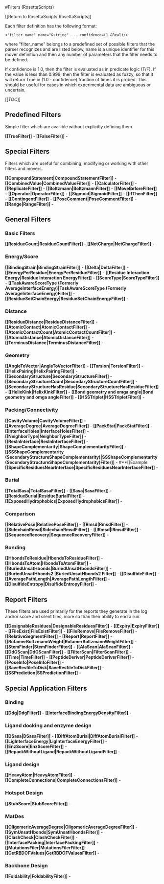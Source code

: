#Filters (RosettaScripts)

[[Return to RosettaScripts|RosettaScripts]]

Each filter definition has the following format:

```
<"filter_name" name="&string" ... confidence=(1 &Real)/>
```

where "filter\_name" belongs to a predefined set of possible filters that the parser recognizes and are listed below, name is a unique identifier for this mover definition and then any number of parameters that the filter needs to be defined.

If confidence is 1.0, then the filter is evaluated as in predicate logic (T/F). If the value is less than 0.999, then the filter is evaluated as fuzzy, so that it will return True in (1.0 - confidence) fraction of times it is probed. This should be useful for cases in which experimental data are ambiguous or uncertain.

[[_TOC_]]

## Predefined Filters

Simple filter which are availible without explicitly defining them.

**[[TrueFilter]]** -
**[[FalseFilter]]** -

## Special Filters

Filters which are useful for combining, modifying or working with other filters and movers.

**[[CompoundStatement|CompoundStatementFilter]]** -
**[[CombinedValue|CombinedValueFilter]]** -
**[[CalculatorFilter]]** -
**[[ReplicateFilter]]** -
**[[Boltzmann|BoltzmannFilter]]** -
**[[MoveBeforeFilter]]** -
**[[Operator|OperatorFilter]]** -
**[[Sigmoid|SigmoidFilter]]** -
**[[IfThenFilter]]** -
**[[ContingentFilter]]** -
**[[PoseComment|PoseCommentFilter]]** -
**[[Range|RangeFilter]]** -

## General Filters
### Basic Filters

**[[ResidueCount|ResidueCountFilter]]** -
**[[NetCharge|NetChargeFilter]]** -

### Energy/Score

**[[BindingStrain|BindingStrainFilter]]** -
**[[Delta|DeltaFilter]]** -
**[[EnergyPerResidue|EnergyPerResidueFilter]]** -
**[[Residue Interaction Energy|Residue Interaction EnergyFilter]]** -
**[[ScoreType|ScoreTypeFilter]]** -
**[[TaskAwareScoreType  (Formerly AverageInterfaceEnergy)|TaskAwareScoreType  (Formerly AverageInterfaceEnergy)Filter]]** -
**[[ResidueSetChainEnergy|ResidueSetChainEnergyFilter]]** -

### Distance

**[[ResidueDistance|ResidueDistanceFilter]]** -
**[[AtomicContact|AtomicContactFilter]]** -
**[[AtomicContactCount|AtomicContactCountFilter]]** -
**[[AtomicDistance|AtomicDistanceFilter]]** -
**[[TerminusDistance|TerminusDistanceFilter]]** -

### Geometry

**[[AngleToVector|AngleToVectorFilter]]** -
**[[Torsion|TorsionFilter]]** -
**[[HelixPairing|HelixPairingFilter]]** -
**[[SecondaryStructure|SecondaryStructureFilter]]** -
**[[SecondaryStructureCount|SecondaryStructureCountFilter]]** -
**[[SecondaryStructureHasResidue|SecondaryStructureHasResidueFilter]]** -
**[[HelixKink|HelixKinkFilter]]** -
**[[Bond geometry and omga angle|Bond geometry and omga angleFilter]]** -
**[[HSSTriplet|HSSTripletFilter]]** -

### Packing/Connectivity

**[[CavityVolume|CavityVolumeFilter]]** -
**[[AverageDegree|AverageDegreeFilter]]** -
**[[PackStat|PackStatFilter]]** -
**[[InterfaceHoles|InterfaceHolesFilter]]** -
**[[NeighborType|NeighborTypeFilter]]** -
**[[ResInInterface|ResInInterfaceFilter]]** -
**[[ShapeComplementarity|ShapeComplementarityFilter]]** -
**[[SSShapeComplementarity (SecondaryStructureShapeComplementarity)|SSShapeComplementarity (SecondaryStructureShapeComplementarity)Filter]]** -
#**[[Example
**[[SpecificResiduesNearInterface|SpecificResiduesNearInterfaceFilter]]** -

### Burial

**[[TotalSasa|TotalSasaFilter]]** -
**[[Sasa|SasaFilter]]** -
**[[ResidueBurial|ResidueBurialFilter]]** -
**[[ExposedHydrophobics|ExposedHydrophobicsFilter]]** -

### Comparison

**[[RelativePose|RelativePoseFilter]]** -
**[[Rmsd|RmsdFilter]]** -
**[[SidechainRmsd|SidechainRmsdFilter]]** -
**[[IRmsd|IRmsdFilter]]** -
**[[SequenceRecovery|SequenceRecoveryFilter]]** -

### Bonding

**[[HbondsToResidue|HbondsToResidueFilter]]** -
**[[HbondsToAtom|HbondsToAtomFilter]]** -
**[[BuriedUnsatHbonds|BuriedUnsatHbondsFilter]]** -
**[[BuriedUnsatHbonds2 |BuriedUnsatHbonds2 Filter]]** -
**[[DisulfideFilter]]** -
**[[AveragePathLength|AveragePathLengthFilter]]** -
**[[DisulfideEntropy|DisulfideEntropyFilter]]** -

## Report Filters

These filters are used primarily for the reports they generate in the log and/or score and silent files, more so than their ability to end a run.

**[[DesignableResidues|DesignableResiduesFilter]]** -
**[[Expiry|ExpiryFilter]]** -
**[[FileExist|FileExistFilter]]** -
**[[FileRemove|FileRemoveFilter]]** -
**[[RelativeSegmentFilter]]** -
**[[Report|ReportFilter]]** -
**[[RotamerBoltzmannWeight|RotamerBoltzmannWeightFilter]]** -
**[[StemFinder|StemFinderFilter]]** -
**[[AlaScan|AlaScanFilter]]** -
**[[DdGScan|DdGScanFilter]]** -
**[[FilterScan|FilterScanFilter]]** -
**[[Time|TimeFilter]]** -
**[[PeptideDeriver|PeptideDeriverFilter]]** -
**[[PoseInfo|PoseInfoFilter]]** -
**[[SaveResfileToDisk|SaveResfileToDiskFilter]]** -
**[[SSPrediction|SSPredictionFilter]]** -

## Special Application Filters
### Binding

**[[Ddg|DdgFilter]]** -
**[[InterfaceBindingEnergyDensityFilter]]** -

### Ligand docking and enzyme design

**[[DSasa|DSasaFilter]]** -
**[[DiffAtomBurial|DiffAtomBurialFilter]]** -
**[[LigInterfaceEnergy|LigInterfaceEnergyFilter]]** -
**[[EnzScore|EnzScoreFilter]]** -
**[[RepackWithoutLigand|RepackWithoutLigandFilter]]** -

### Ligand design

**[[HeavyAtom|HeavyAtomFilter]]** -
**[[CompleteConnections|CompleteConnectionsFilter]]** -
### Hotspot Design

**[[StubScore|StubScoreFilter]]** -

### MatDes

**[[OligomericAverageDegree|OligomericAverageDegreeFilter]]** -
**[[SymUnsatHbonds|SymUnsatHbondsFilter]]** -
**[[ClashCheck|ClashCheckFilter]]** -
**[[InterfacePacking|InterfacePackingFilter]]** -
**[[MutationsFiler|MutationsFilerFilter]]** -
**[[GetRBDOFValues|GetRBDOFValuesFilter]]** -

### Backbone Design

**[[Foldability|FoldabilityFilter]]** -


